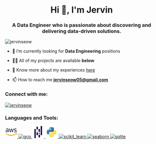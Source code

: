 <h1 align="center">Hi 👋, I'm Jervin</h1>
<h3 align="center">A Data Engineer who is passionate about discovering and delivering data-driven solutions.</h3>

<p align="left"> <img src="https://komarev.com/ghpvc/?username=jervinseow&label=Profile%20views&color=0e75b6&style=flat" alt="jervinseow" /> </p>

- 🔭 I’m currently looking for **Data Engineering** positions

- 👨‍💻 All of my projects are available **below**

- 📄 Know more about my experiences [here](https://drive.google.com/file/d/1R97aYEg-hIJ7Nm-iJ_eJJ9sFBcjkLayh/view?usp=sharing)

- 📫 How to reach me **jervinseow05@gmail.com**



<h3 align="left">Connect with me:</h3>
<p align="left">
<a href="https://linkedin.com/in/jervinseow" target="blank"><img align="center" src="https://raw.githubusercontent.com/rahuldkjain/github-profile-readme-generator/master/src/images/icons/Social/linked-in-alt.svg" alt="jervinseow" height="30" width="40" /></a>
</p>

<h3 align="left">Languages and Tools:</h3>
<p align="left"> <a href="https://aws.amazon.com" target="_blank" rel="noreferrer"> <img src="https://raw.githubusercontent.com/devicons/devicon/master/icons/amazonwebservices/amazonwebservices-original-wordmark.svg" alt="aws" width="40" height="40"/> </a> <a href="https://cloud.google.com" target="_blank" rel="noreferrer"> <img src="https://www.vectorlogo.zone/logos/google_cloud/google_cloud-icon.svg" alt="gcp" width="40" height="40"/> </a> <a href="https://pandas.pydata.org/" target="_blank" rel="noreferrer"> <img src="https://raw.githubusercontent.com/devicons/devicon/2ae2a900d2f041da66e950e4d48052658d850630/icons/pandas/pandas-original.svg" alt="pandas" width="40" height="40"/> </a> <a href="https://www.python.org" target="_blank" rel="noreferrer"> <img src="https://raw.githubusercontent.com/devicons/devicon/master/icons/python/python-original.svg" alt="python" width="40" height="40"/> </a> <a href="https://scikit-learn.org/" target="_blank" rel="noreferrer"> <img src="https://upload.wikimedia.org/wikipedia/commons/0/05/Scikit_learn_logo_small.svg" alt="scikit_learn" width="40" height="40"/> </a> <a href="https://seaborn.pydata.org/" target="_blank" rel="noreferrer"> <img src="https://seaborn.pydata.org/_images/logo-mark-lightbg.svg" alt="seaborn" width="40" height="40"/> </a> <a href="https://www.sqlite.org/" target="_blank" rel="noreferrer"> <img src="https://www.vectorlogo.zone/logos/sqlite/sqlite-icon.svg" alt="sqlite" width="40" height="40"/> </a> </p>
